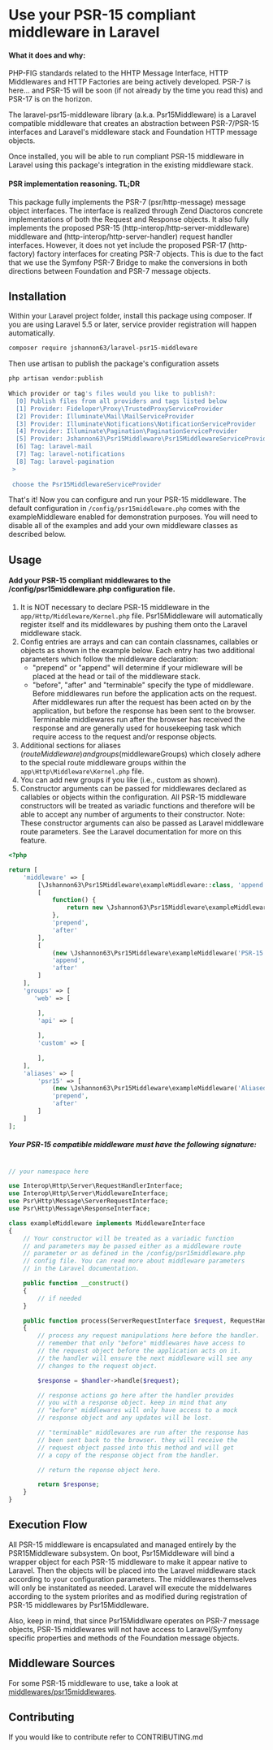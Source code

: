 


# Use your PSR-15 compliant middleware in Laravel

#### What it does and why:
PHP-FIG standards related to the HHTP Message Interface, HTTP Middlewares and HTTP Factories are being actively developed. PSR-7 is here... and PSR-15 will be soon (if not already by the time you read this) and PSR-17 is on the horizon.
  
The laravel-psr15-middleware library (a.k.a. Psr15Middleware) is a Laravel compatible middleware that creates an abstraction between PSR-7/PSR-15 interfaces and Laravel's middleware stack and Foundation HTTP message objects.
  
Once installed, you will be able to run compliant PSR-15 middleware in Laravel using this package's integration in the existing middleware stack.
  
#### PSR implementation reasoning. TL;DR
This package fully implements the PSR-7 (psr/http-message) message object interfaces. The interface is realized through Zend Diactoros concrete implementations of both the Request and Response objects. It also fully implements the proposed PSR-15 (http-interop/http-server-middleware) middleware and (http-interop/http-server-handler) request handler interfaces. However, it does not yet include the proposed PSR-17 (http-factory) factory interfaces for creating PSR-7 objects. This is due to the fact that we use the Symfony PSR-7 Bridge to make the conversions in both directions between Foundation and PSR-7 message objects.
  
## Installation
Within your Laravel project folder, install this package using composer. If you are using Laravel 5.5 or later, service provider registration will happen automatically.
```bash
composer require jshannon63/laravel-psr15-middleware  
```
Then use artisan to publish the package's configuration assets
```bash
php artisan vendor:publish
  
Which provider or tag's files would you like to publish?:
  [0] Publish files from all providers and tags listed below
  [1] Provider: Fideloper\Proxy\TrustedProxyServiceProvider
  [2] Provider: Illuminate\Mail\MailServiceProvider
  [3] Provider: Illuminate\Notifications\NotificationServiceProvider
  [4] Provider: Illuminate\Pagination\PaginationServiceProvider
  [5] Provider: Jshannon63\Psr15Middleware\Psr15MiddlewareServiceProvider
  [6] Tag: laravel-mail
  [7] Tag: laravel-notifications
  [8] Tag: laravel-pagination
 >
 
 choose the Psr15MiddlewareServiceProvider
```
That's it! Now you can configure and run your PSR-15 middleware. The default configuration in `/config/psr15middleware.php` comes with the exampleMiddleware enabled for demonstration purposes. You will need to disable all of the examples and add your own middleware classes as described below.
## Usage

#### Add your PSR-15 compliant middlewares to the /config/psr15middleware.php configuration file.
1. It is NOT necessary to declare PSR-15 middleware in the `app/Http/Middleware/Kernel.php` file. Psr15Middleware will automatically register itself and its middlewares by pushing them onto the Laravel middleware stack.
2. Config entries are arrays and can can contain classnames, callables or objects as shown in the example below. Each entry has two additional parameters which follow the middleware declaration:
    * "prepend" or "append" will determine if your midleware will be placed at
    the head or tail of the middleware stack.
    * "before", "after" and "terminable" specify the type of middleware. Before middlewares run before the application acts on the request. After middlewares run after the request has been acted on by the application, but before the response has been sent to the browser. Terminable middlewares run after the browser has received the response and are generally used for housekeeping task which require access to the request and/or response objects. 
3. Additional sections for aliases ($routeMiddleware) and groups ($middlewareGroups) which closely adhere to the special route middleware groups within the `app\Http\Middleware\Kernel.php` file.
4. You can add new groups if you like (i.e., custom as shown).
5. Constructor arguments can be passed for middlewares declared as callables or objects within the configuration. All PSR-15 middleware constructors will be treated as variadic functions and therefore will be able to accept any number of arguments to their constructor. Note: These constructor arguments can also be passed as Laravel middleware route parameters. See the Laravel documentation for more on this feature.


```php
<?php

return [
    'middleware' => [
        [\Jshannon63\Psr15Middleware\exampleMiddleware::class, 'append', 'before'],
        [
            function() {
                return new \Jshannon63\Psr15Middleware\exampleMiddleware('Lovin', 'Laravel');
            },
            'prepend',
            'after'
        ],
        [
            (new \Jshannon63\Psr15Middleware\exampleMiddleware('PSR-15','Rocks')),
            'append',
            'after'
        ]
    ],
    'groups' => [
       'web' => [

        ],
        'api' => [
  
        ],
        'custom' => [
  
        ],
    ],
    'aliases' => [
        'psr15' => [
            (new \Jshannon63\Psr15Middleware\exampleMiddleware('Aliased','Middleware')),
            'prepend',
            'after'
        ]
    ]
];

```
##### Your PSR-15 compatible middleware must have the following signature:
```php

// your namespace here

use Interop\Http\Server\RequestHandlerInterface;
use Interop\Http\Server\MiddlewareInterface;
use Psr\Http\Message\ServerRequestInterface;
use Psr\Http\Message\ResponseInterface;

class exampleMiddleware implements MiddlewareInterface
{
    // Your constructor will be treated as a variadic function
    // and parameters may be passed either as a middleware route
    // parameter or as defined in the /config/psr15middleware.php
    // config file. You can read more about middleware parameters
    // in the Laravel documentation.

    public function __construct()
    {
        // if needed
    }

    public function process(ServerRequestInterface $request, RequestHandlerInterface $handler): ResponseInterface
    {
        // process any request manipulations here before the handler.
        // remember that only "before" middlewares have access to
        // the request object before the application acts on it.
        // the handler will ensure the next middleware will see any
        // changes to the request object.

        $response = $handler->handle($request);

        // response actions go here after the handler provides
        // you with a response object. keep in mind that any
        // "before" middlewares will only have access to a mock
        // response object and any updates will be lost.

        // "terminable" middlewares are run after the response has
        // been sent back to the browser. they will receive the
        // request object passed into this method and will get
        // a copy of the response object from the handler.

        // return the reponse object here.

        return $response;
    }
}

```

## Execution Flow
  
All PSR-15 middleware is encapsulated and managed entirely by the PSR15Middleware subsystem. On boot, Psr15Middleware will bind a wrapper object for each PSR-15 middleware to make it appear native to Laravel. Then the objects will be placed into the Laravel middleware stack according to your configuration parameters. The middlewares themselves will only be instanitated as needed. Laravel will execute the middelwares according to the system priorites and as modified during registration of PSR-15 middlewares by Psr15Middleware.
  
Also, keep in mind, that since Psr15Middlware operates on PSR-7 message objects, PSR-15 middlewares will not have access to Laravel/Symfony specific properties and methods of the Foundation message objects.
  
## Middleware Sources

For some PSR-15 middleware to use, take a look at [middlewares/psr15middlewares](https://github.com/middlewares/psr15-middlewares).
  
## Contributing

If you would like to contribute refer to CONTRIBUTING.md